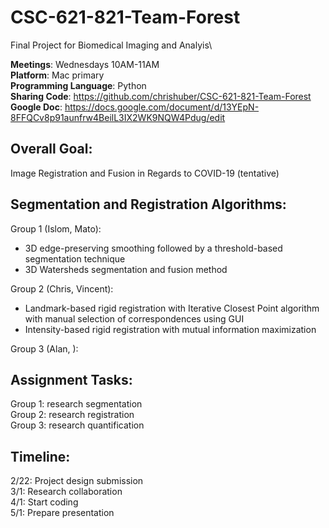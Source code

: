 # CSC-621-821-Team-Forest
Final Project for Biomedical Imaging and Analyis\

**Meetings**: Wednesdays 10AM-11AM\
**Platform**: Mac primary\
**Programming Language**: Python\
**Sharing Code**: https://github.com/chrishuber/CSC-621-821-Team-Forest \
**Google Doc**: https://docs.google.com/document/d/13YEpN-8FFQCv8p91aunfrw4BeilL3IX2WK9NQW4Pdug/edit

## Overall Goal:
Image Registration and Fusion in Regards to COVID-19 (tentative)

## Segmentation and Registration Algorithms:
Group 1 (Islom, Mato): 
<ul><li>3D edge-preserving smoothing followed by a threshold-based segmentation technique</li><li>3D Watersheds segmentation and fusion method</li></ul>
Group 2 (Chris, Vincent): 
<ul><li>Landmark-based rigid registration with Iterative Closest Point algorithm with manual selection of correspondences using GUI</li><li>Intensity-based rigid registration with mutual information maximization</li></ul>
Group 3 (Alan, ): 

## Assignment Tasks:
Group 1: research segmentation\
Group 2: research registration\
Group 3: research quantification

## Timeline:
2/22: Project design submission\
3/1: Research collaboration\
4/1: Start coding\
5/1: Prepare presentation
